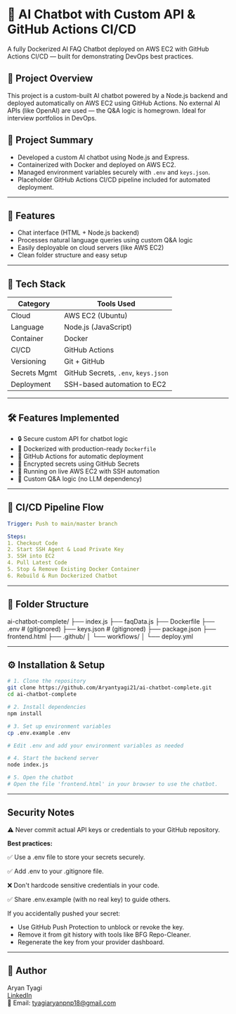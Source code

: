 # 🤖 AI Chatbot with Custom API & GitHub Actions CI/CD

A fully Dockerized AI FAQ Chatbot deployed on AWS EC2 with GitHub Actions CI/CD — built for demonstrating DevOps best practices.

## 🚀 Project Overview

This project is a custom-built AI chatbot powered by a Node.js backend and deployed automatically on AWS EC2 using GitHub Actions. No external AI APIs (like OpenAI) are used — the Q&A logic is homegrown. Ideal for interview portfolios in DevOps.

## 🚀 Project Summary

- Developed a custom AI chatbot using Node.js and Express.
- Containerized with Docker and deployed on AWS EC2.
- Managed environment variables securely with `.env` and `keys.json`.
- Placeholder GitHub Actions CI/CD pipeline included for automated deployment.

---

## 🚀 Features

- Chat interface (HTML + Node.js backend)
- Processes natural language queries using custom Q&A logic
- Easily deployable on cloud servers (like AWS EC2)
- Clean folder structure and easy setup

---

## 🧰 Tech Stack

| Category     | Tools Used                                 |
|--------------|---------------------------------------------|
| Cloud        | AWS EC2 (Ubuntu)                           |
| Language     | Node.js (JavaScript)                       |
| Container    | Docker                                     |
| CI/CD        | GitHub Actions                             |
| Versioning   | Git + GitHub                               |
| Secrets Mgmt | GitHub Secrets, `.env`, `keys.json`        |
| Deployment   | SSH-based automation to EC2                |

---

## 🛠️ Features Implemented

- 🔒 Secure custom API for chatbot logic
- 🐳 Dockerized with production-ready `Dockerfile`
- 🚀 GitHub Actions for automatic deployment
- 🔐 Encrypted secrets using GitHub Secrets
- 📡 Running on live AWS EC2 with SSH automation
- 🧠 Custom Q&A logic (no LLM dependency)

---

## 🧪 CI/CD Pipeline Flow

```yaml
Trigger: Push to main/master branch

Steps:
1. Checkout Code
2. Start SSH Agent & Load Private Key
3. SSH into EC2
4. Pull Latest Code
5. Stop & Remove Existing Docker Container
6. Rebuild & Run Dockerized Chatbot
```

---

## 📁 Folder Structure

ai-chatbot-complete/
├── index.js
├── faqData.js
├── Dockerfile
├── .env           # (gitignored)
├── keys.json      # (gitignored)
├── package.json
├── frontend.html
├── .github/
│   └── workflows/
│       └── deploy.yml

---

## ⚙️ Installation & Setup

```sh
# 1. Clone the repository
git clone https://github.com/Aryantyagi21/ai-chatbot-complete.git
cd ai-chatbot-complete

# 2. Install dependencies
npm install

# 3. Set up environment variables
cp .env.example .env

# Edit .env and add your environment variables as needed

# 4. Start the backend server
node index.js

# 5. Open the chatbot
# Open the file 'frontend.html' in your browser to use the chatbot.
```

---

## Security Notes

⚠️ Never commit actual API keys or credentials to your GitHub repository.

**Best practices:**

✅ Use a .env file to store your secrets securely.

✅ Add .env to your .gitignore file.

❌ Don't hardcode sensitive credentials in your code.

✅ Share .env.example (with no real key) to guide others.

If you accidentally pushed your secret:

- Use GitHub Push Protection to unblock or revoke the key.
- Remove it from git history with tools like BFG Repo-Cleaner.
- Regenerate the key from your provider dashboard.

---

## 👤 Author

Aryan Tyagi  
[LinkedIn](https://www.linkedin.com/in/aryantyagi1805)  
📧 Email: tyagiaryanpnp18@gmail.com
